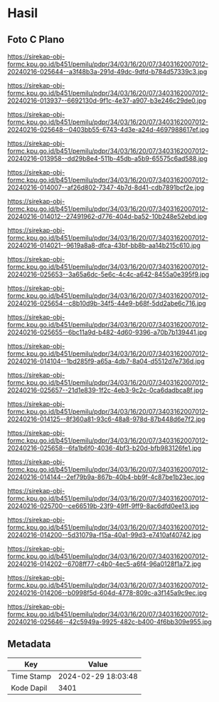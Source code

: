# Hasil

## Foto C Plano

https://sirekap-obj-formc.kpu.go.id/b451/pemilu/pdpr/34/03/16/20/07/3403162007012-20240216-025644--a3f48b3a-291d-49dc-9dfd-b784d57339c3.jpg

https://sirekap-obj-formc.kpu.go.id/b451/pemilu/pdpr/34/03/16/20/07/3403162007012-20240216-013937--6692130d-9f1c-4e37-a907-b3e246c29de0.jpg

https://sirekap-obj-formc.kpu.go.id/b451/pemilu/pdpr/34/03/16/20/07/3403162007012-20240216-025648--0403bb55-6743-4d3e-a24d-4697988617ef.jpg

https://sirekap-obj-formc.kpu.go.id/b451/pemilu/pdpr/34/03/16/20/07/3403162007012-20240216-013958--dd29b8e4-511b-45db-a5b9-65575c6ad588.jpg

https://sirekap-obj-formc.kpu.go.id/b451/pemilu/pdpr/34/03/16/20/07/3403162007012-20240216-014007--af26d802-7347-4b7d-8d41-cdb7891bcf2e.jpg

https://sirekap-obj-formc.kpu.go.id/b451/pemilu/pdpr/34/03/16/20/07/3403162007012-20240216-014012--27491962-d776-404d-ba52-10b248e52ebd.jpg

https://sirekap-obj-formc.kpu.go.id/b451/pemilu/pdpr/34/03/16/20/07/3403162007012-20240216-014021--9619a8a8-dfca-43bf-bb8b-aa14b215c610.jpg

https://sirekap-obj-formc.kpu.go.id/b451/pemilu/pdpr/34/03/16/20/07/3403162007012-20240216-025653--3a65a6dc-5e6c-4c4c-a642-8455a0e395f9.jpg

https://sirekap-obj-formc.kpu.go.id/b451/pemilu/pdpr/34/03/16/20/07/3403162007012-20240216-025654--c8b10d9b-34f5-44e9-b68f-5dd2abe6c716.jpg

https://sirekap-obj-formc.kpu.go.id/b451/pemilu/pdpr/34/03/16/20/07/3403162007012-20240216-025655--6bc11a9d-b482-4d60-9396-a70b7b139441.jpg

https://sirekap-obj-formc.kpu.go.id/b451/pemilu/pdpr/34/03/16/20/07/3403162007012-20240216-014104--1bd285f9-a65a-4db7-8a04-d5512d7e736d.jpg

https://sirekap-obj-formc.kpu.go.id/b451/pemilu/pdpr/34/03/16/20/07/3403162007012-20240216-025657--21d1e839-1f2c-4eb3-9c2c-0ca6dadbca8f.jpg

https://sirekap-obj-formc.kpu.go.id/b451/pemilu/pdpr/34/03/16/20/07/3403162007012-20240216-014125--8f360a81-93c6-48a8-978d-87b448d6e7f2.jpg

https://sirekap-obj-formc.kpu.go.id/b451/pemilu/pdpr/34/03/16/20/07/3403162007012-20240216-025658--6fa1b6f0-4036-4bf3-b20d-bfb983126fe1.jpg

https://sirekap-obj-formc.kpu.go.id/b451/pemilu/pdpr/34/03/16/20/07/3403162007012-20240216-014144--2ef79b9a-867b-40b4-bb9f-4c87be1b23ec.jpg

https://sirekap-obj-formc.kpu.go.id/b451/pemilu/pdpr/34/03/16/20/07/3403162007012-20240216-025700--ce66519b-23f9-49ff-9ff9-8ac6dfd0ee13.jpg

https://sirekap-obj-formc.kpu.go.id/b451/pemilu/pdpr/34/03/16/20/07/3403162007012-20240216-014200--5d31079a-f15a-40a1-99d3-e7410af40742.jpg

https://sirekap-obj-formc.kpu.go.id/b451/pemilu/pdpr/34/03/16/20/07/3403162007012-20240216-014202--6708ff77-c4b0-4ec5-a6f4-96a0128f1a72.jpg

https://sirekap-obj-formc.kpu.go.id/b451/pemilu/pdpr/34/03/16/20/07/3403162007012-20240216-014206--b0998f5d-604d-4778-809c-a3f145a9c9ec.jpg

https://sirekap-obj-formc.kpu.go.id/b451/pemilu/pdpr/34/03/16/20/07/3403162007012-20240216-025646--42c5949a-9925-482c-b400-4f6bb309e955.jpg


## Metadata

| Key        | Value               |
| ---------- | ------------------- |
| Time Stamp | 2024-02-29 18:03:48 |
| Kode Dapil | 3401                |




